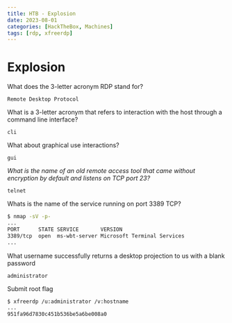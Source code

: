 ```yaml
---
title: HTB - Explosion
date: 2023-08-01
categories: [HackTheBox, Machines]
tags: [rdp, xfreerdp]
---
```


# Explosion

What does the 3-letter acronym RDP stand for?

`Remote Desktop Protocol`

What is a 3-letter acronym that refers to interaction with the host through a command line interface?

`cli`

What about graphical use interactions?

`gui`

_What is the name of an old remote access tool that came without encryption by default and listens on TCP port 23?_

`telnet`

Whats is the name of the service running on port 3389 TCP?

```bash
$ nmap -sV -p-
...
PORT      STATE SERVICE       VERSION
3389/tcp  open  ms-wbt-server Microsoft Terminal Services
...
```

What username successfully returns a desktop projection to us with a blank password

`administrator`

Submit root flag

```bash
$ xfreerdp /u:administrator /v:hostname
...
951fa96d7830c451b536be5a6be008a0
```

